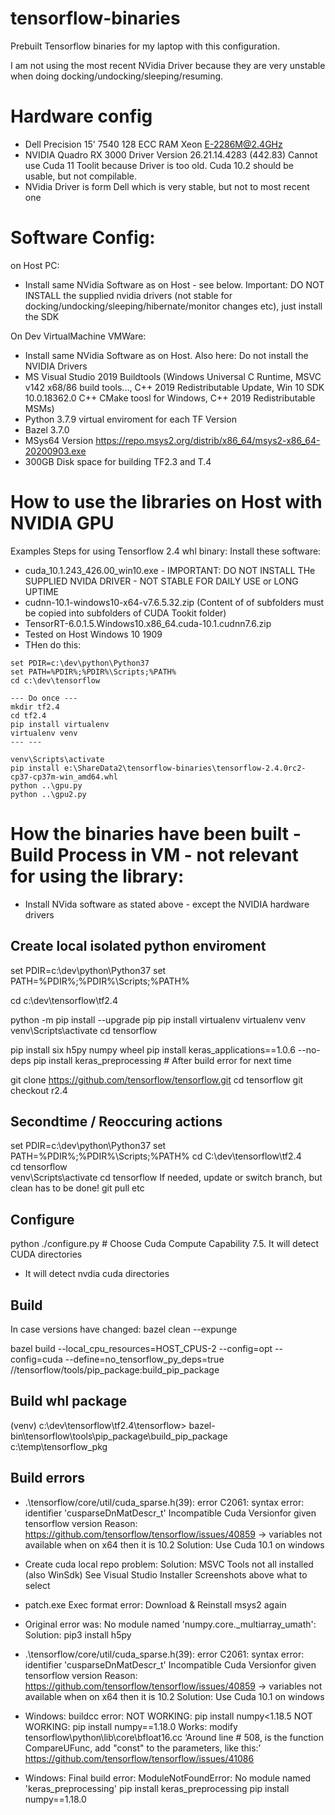 # tensorflow-binaries
Prebuilt Tensorflow binaries for my laptop with this configuration.

I am not using the most recent NVidia Driver because they are very unstable when doing docking/undocking/sleeping/resuming.

# Hardware config

- Dell Precision 15' 7540 128 ECC RAM Xeon E-2286M@2.4GHz
- NVIDIA Quadro RX 3000 Driver Version 26.21.14.4283 (442.83)
  Cannot use Cuda 11 Toolit because Driver is too old. 
  Cuda 10.2 should be usable, but not compilable.
- NVidia Driver is form Dell which is very stable, but not to most recent one

# Software Config:
on Host PC:
- Install same NVidia Software as on Host - see below.
  Important: DO NOT INSTALL the supplied nvidia drivers (not stable for docking/undocking/sleeping/hibernate/monitor changes etc), just install the SDK 
  
On Dev VirtualMachine VMWare:
- Install same NVidia Software as on Host. Also here: Do not install the NVIDIA Drivers 
- MS Visual Studio 2019 Buildtools (Windows Universal C Runtime, MSVC v142 x68/86 build tools..., C++ 2019 Redistributable Update, Win 10 SDK 10.0.18362.0 C++ 
  CMake 
  toosl for Windows, C++ 2019 Redistributable MSMs)
- Python 3.7.9 virtual enviroment for each TF Version
- Bazel 3.7.0
- MSys64 Version https://repo.msys2.org/distrib/x86_64/msys2-x86_64-20200903.exe
- 300GB Disk space for building TF2.3 and T.4

# How to use the libraries on Host with NVIDIA GPU

Examples Steps for using Tensorflow 2.4 whl binary: 
Install these software:
- cuda_10.1.243_426.00_win10.exe - IMPORTANT: DO NOT INSTALL THe SUPPLIED NVIDA DRIVER - NOT STABLE FOR DAILY USE or LONG UPTIME
- cudnn-10.1-windows10-x64-v7.6.5.32.zip (Content of of subfolders must be copied into subfolders of CUDA Tookit folder)
- TensorRT-6.0.1.5.Windows10.x86_64.cuda-10.1.cudnn7.6.zip
- Tested on Host Windows 10 1909
- THen do this:
```
set PDIR=c:\dev\python\Python37
set PATH=%PDIR%;%PDIR%\Scripts;%PATH%
cd c:\dev\tensorflow

--- Do once ---
mkdir tf2.4
cd tf2.4
pip install virtualenv
virtualenv venv
--- ---

venv\Scripts\activate
pip install e:\ShareData2\tensorflow-binaries\tensorflow-2.4.0rc2-cp37-cp37m-win_amd64.whl
python ..\gpu.py
python ..\gpu2.py
```



# How the binaries have been built - Build Process in VM - not relevant for using the library:
- Install NVida software as stated above - except the NVIDIA hardware drivers

## Create local isolated python enviroment

set PDIR=c:\dev\python\Python37
set PATH=%PDIR%;%PDIR%\Scripts;%PATH%


cd c:\dev\tensorflow\tf2.4

python -m pip install --upgrade pip
pip install virtualenv
virtualenv venv
venv\Scripts\activate
cd tensorflow

pip install six h5py numpy wheel
pip install keras_applications==1.0.6 --no-deps
pip install keras_preprocessing # After build error for next time	


git clone https://github.com/tensorflow/tensorflow.git
cd tensorflow
git checkout r2.4

## Secondtime / Reoccuring actions
set PDIR=c:\dev\python\Python37
set PATH=%PDIR%;%PDIR%\Scripts;%PATH%
cd C:\dev\tensorflow\tf2.4   
cd tensorflow     
venv\Scripts\activate
cd tensorflow
If needed, update or switch branch, but clean has to be done! 
git pull etc

## Configure
python ./configure.py # Choose Cuda Compute Capability 7.5. It will detect CUDA directories
- It will detect nvdia cuda directories
           

## Build        
In case versions have changed: bazel clean --expunge

           
bazel build --local_cpu_resources=HOST_CPUS-2 --config=opt --config=cuda --define=no_tensorflow_py_deps=true //tensorflow/tools/pip_package:build_pip_package


## Build whl package
(venv) c:\dev\tensorflow\tf2.4\tensorflow>
bazel-bin\tensorflow\tools\pip_package\build_pip_package c:\temp\tensorflow_pkg

## Build errors
- .\tensorflow/core/util/cuda_sparse.h(39): error C2061: syntax error: identifier 'cusparseDnMatDescr_t'
Incompatible Cuda Versionfor given tensorflow version
Reason:  https://github.com/tensorflow/tensorflow/issues/40859 -> variables not available when on x64 then it is 10.2
Solution: Use Cuda 10.1 on windows

- Create cuda local repo problem: 
Solution: MSVC Tools not all installed (also WinSdk) See Visual Studio Installer Screenshots above what to select


- patch.exe Exec format error: Download & Reinstall msys2 again


- Original error was: No module named 'numpy.core._multiarray_umath': 
Solution: pip3 install h5py

- .\tensorflow/core/util/cuda_sparse.h(39): error C2061: syntax error: identifier 'cusparseDnMatDescr_t'
Incompatible Cuda Versionfor given tensorflow version
Reason:  https://github.com/tensorflow/tensorflow/issues/40859 -> variables not available when on x64 then it is 10.2
Solution: Use Cuda 10.1 on windows


- Windows: buildcc error: 
NOT WORKING: pip install numpy<1.18.5
NOT WORKING:  pip install numpy==1.18.0
Works: modify  tensorflow\python\lib\core\bfloat16.cc 
‘Around line # 508, is the function CompareUFunc, add "const" to the parameters, like this:’ https://github.com/tensorflow/tensorflow/issues/41086


- Windows: Final build error:
ModuleNotFoundError: No module named 'keras_preprocessing'
pip install keras_preprocessing
pip install numpy==1.18.0


